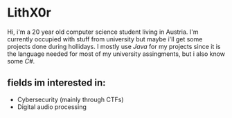 # LithX0r

Hi, i'm a 20 year old computer science student living in Austria. I'm currently occupied with stuff from university but maybe i'll get some projects done during hollidays. I mostly use *Java* for my projects since it is the language needed for most of my university assingments, but i also know some *C#*.

## fields im interested in: 
- Cybersecurity (mainly through CTFs)
- Digital audio processing 
